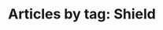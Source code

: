 ---
layout: blog_by_tag
title: 'Articles by tag: Shield'
tag: shield
permalink: /unilogos/shield/
---